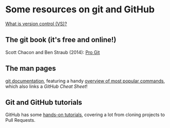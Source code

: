 # Some resources on git and GitHub

[What is version control (VS)?](https://www.git-scm.com/book/en/v2/Getting-Started-About-Version-Control)



## The git book (it's free and online!)
Scott Chacon and Ben Straub (2014): [Pro Git](https://www.git-scm.com/book/en/v2)

## The man pages
[git documentation](https://www.git-scm.com/doc), featuring a handy [overview of most popular commands](https://www.git-scm.com/docs), which also links a _GitHub Cheat Sheet_!

## Git and GitHub tutorials
GitHub has some [hands-on tutorials](https://guides.github.com/), covering a lot from cloning projects to Pull Requests.
